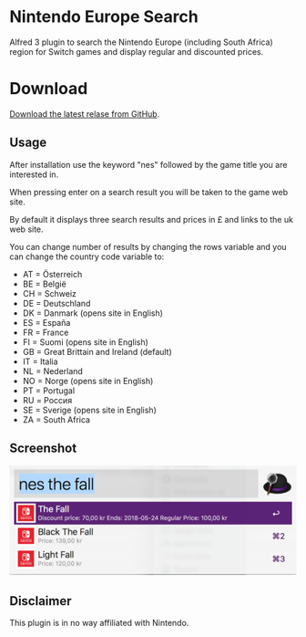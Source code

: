 # Nintendo Europe Search
Alfred 3 plugin to search the Nintendo Europe (including South Africa) region for Switch games and display regular and discounted prices.

# Download

[Download the latest relase from GitHub](https://github.com/larkov/alfred-nes-workflow/releases/latest).

## Usage
After installation use the keyword "nes" followed by the game title you are interested in.

When pressing enter on a search result you will be taken to the game web site.

By default it displays three search results and prices in £ and links to the uk web site.

You can change number of results by changing the rows variable and you can change the country code variable to:
- AT = Österreich
- BE = België
- CH = Schweiz
- DE = Deutschland
- DK = Danmark (opens site in English)
- ES = España
- FR = France
- FI = Suomi (opens site in English)
- GB = Great Brittain and Ireland (default)
- IT = Italia
- NL = Nederland
- NO = Norge (opens site in English)
- PT = Portugal
- RU = Россия
- SE = Sverige (opens site in English)
- ZA = South Africa


## Screenshot
![Screenshot of plugin](screenshot.png)

## Disclaimer
This plugin is in no way affiliated with Nintendo.